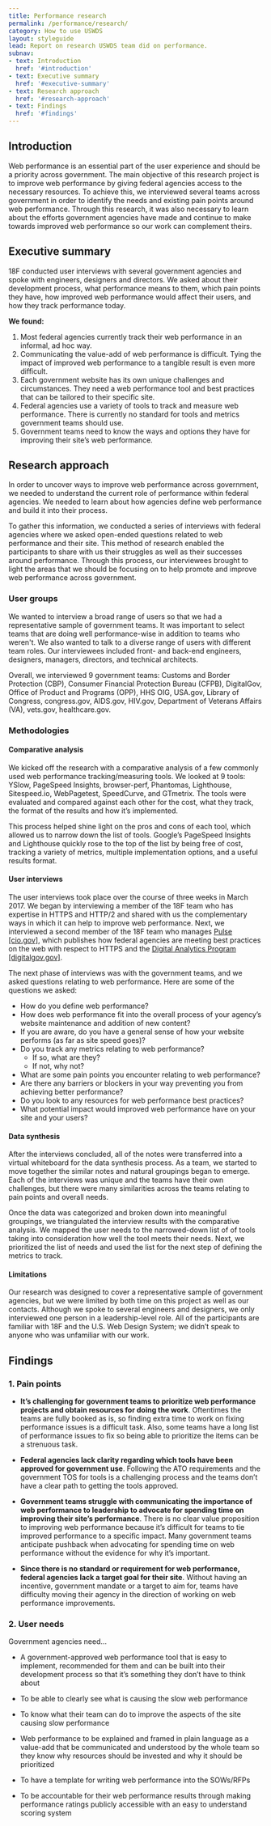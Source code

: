 ```yaml
---
title: Performance research
permalink: /performance/research/
category: How to use USWDS
layout: styleguide
lead: Report on research USWDS team did on performance.
subnav:
- text: Introduction
  href: '#introduction'
- text: Executive summary
  href: '#executive-summary'
- text: Research approach
  href: '#research-approach'
- text: Findings
  href: '#findings'
---
```


## Introduction

Web performance is an essential part of the user experience and should be a priority across government. The main objective of this research project is to improve web performance by giving federal agencies access to the necessary resources. To achieve this, we interviewed several teams across government in order to identify the needs and existing pain points around web performance. Through this research, it was also necessary to learn about the efforts government agencies have made and continue to make towards improved web performance so our work can complement theirs.

## Executive summary

18F conducted user interviews with several government agencies and spoke with engineers, designers and directors. We asked about their development process, what performance means to them, which pain points they have, how improved web performance would affect their users, and how they track performance today.

**We found:**

1. Most federal agencies currently track their web performance in an informal, ad hoc way.
1. Communicating the value-add of web performance is difficult. Tying the impact of improved web performance to a tangible result is even more difficult.
1. Each government website has its own unique challenges and circumstances. They need a web performance tool and best practices that can be tailored to their specific site.
1. Federal agencies use a variety of tools to track and measure web performance. There is currently no standard for tools and metrics government teams should use.
1. Government teams need to know the ways and options they have for improving their site’s web performance.

## Research approach

In order to uncover ways to improve web performance across government, we needed to understand the current role of performance within federal agencies. We needed to learn about how agencies define web performance and build it into their process.

To gather this information, we conducted a series of interviews with federal agencies where we asked open-ended questions related to web performance and their site. This method of research enabled the participants to share with us their struggles as well as their successes around performance. Through this process, our interviewees brought to light the areas that we should be focusing on to help promote and improve web performance across government.

### User groups

We wanted to interview a broad range of users so that we had a representative sample of government teams. It was important to select teams that are doing well performance-wise in addition to teams who weren't. We also wanted to talk to a diverse range of users with different team roles. Our interviewees included front- and back-end engineers, designers, managers, directors, and technical architects.

Overall, we interviewed 9 government teams: Customs and Border Protection (CBP), Consumer Financial Protection Bureau (CFPB), DigitalGov, Office of Product and Programs (OPP), HHS OIG, USA.gov, Library of Congress, congress.gov, AIDS.gov, HIV.gov, Department of Veterans Affairs (VA), vets.gov, healthcare.gov.

### Methodologies

#### Comparative analysis

We kicked off the research with a comparative analysis of a few commonly used web performance tracking/measuring tools. We looked at 9 tools: YSlow, PageSpeed Insights, browser-perf, Phantomas, Lighthouse, Sitespeed.io, WebPagetest, SpeedCurve, and GTmetrix. The tools were evaluated and compared against each other for the cost, what they track, the format of the results and how it’s implemented.

This process helped shine light on the pros and cons of each tool, which allowed us to narrow down the list of tools. Google’s PageSpeed Insights and Lighthouse quickly rose to the top of the list by being free of cost, tracking a variety of metrics, multiple implementation options, and a useful results format.

#### User interviews

The user interviews took place over the course of three weeks in March 2017. We began by interviewing a member of the 18F team who has expertise in HTTPS and HTTP/2 and shared with us the complementary ways in which it can help to improve web performance. Next, we interviewed a second member of the 18F team who manages [Pulse [cio.gov]](https://pulse.cio.gov/), which publishes how federal agencies are meeting best practices on the web with respect to HTTPS and the [Digital Analytics Program [digitalgov.gov]](https://www.digitalgov.gov/services/dap/).

The next phase of interviews was with the government teams, and we asked questions relating to web performance. Here are some of the questions we asked:

- How do you define web performance?
- How does web performance fit into the overall process of your agency’s website maintenance and addition of new content?
- If you are aware, do you have a general sense of how your website performs (as far as site speed goes)?
- Do you track any metrics relating to web performance?
    - If so, what are they?
    - If not, why not?
- What are some pain points you encounter relating to web performance?
- Are there any barriers or blockers in your way preventing you from achieving better performance?
- Do you look to any resources for web performance best practices?
- What potential impact would improved web performance have on your site and your users?

#### Data synthesis

After the interviews concluded, all of the notes were transferred into a virtual whiteboard for the data synthesis process. As a team, we started to move together the similar notes and natural groupings began to emerge. Each of the interviews was unique and the teams have their own challenges, but there were many similarities across the teams relating to pain points and overall needs.

Once the data was categorized and broken down into meaningful groupings, we triangulated the interview results with the comparative analysis. We mapped the user needs to the narrowed-down list of of tools taking into consideration how well the tool meets their needs. Next, we prioritized the list of needs and used the list for the next step of defining the metrics to track.

#### Limitations

Our research was designed to cover a representative sample of government agencies, but we were limited by both time on this project as well as our contacts. Although we spoke to several engineers and designers, we only interviewed one person in a leadership-level role. All of the participants are familiar with 18F and the U.S. Web Design System; we didn’t speak to anyone who was unfamiliar with our work.

## Findings

### 1. Pain points

- **It’s challenging for government teams to prioritize web performance projects and obtain resources for doing the work**. Oftentimes the teams are fully booked as is, so finding extra time to work on fixing performance issues is a difficult task. Also, some teams have a long list of performance issues to fix so being able to prioritize the items can be a strenuous task.

- **Federal agencies lack clarity regarding which tools have been approved for government use**. Following the ATO requirements and the government TOS for tools is a challenging process and the teams don’t have a clear path to getting the tools approved.

- **Government teams struggle with communicating the importance of web performance to leadership to advocate for spending time on improving their site’s performance**. There is no clear value proposition to improving web performance because it’s difficult for teams to tie improved performance to a specific impact. Many government teams anticipate pushback when advocating for spending time on web performance without the evidence for why it’s important.

- **Since there is no standard or requirement for web performance, federal agencies lack a target goal for their site**. Without having an incentive, government mandate or a target to aim for, teams have difficulty moving their agency in the direction of working on web performance improvements.

### 2. User needs

Government agencies need…

- A government-approved web performance tool that is easy to implement, recommended for them and can be built into their development process so that it’s something they don’t have to think about

- To be able to clearly see what is causing the slow web performance

- To know what their team can do to improve the aspects of the site causing slow performance

- Web performance to be explained and framed in plain language as a value-add that be communicated and understood by the whole team so they know why resources should be invested and why it should be prioritized

- To have a template for writing web performance into the SOWs/RFPs

- To be accountable for their web performance results through making performance ratings publicly accessible with an easy to understand scoring system
